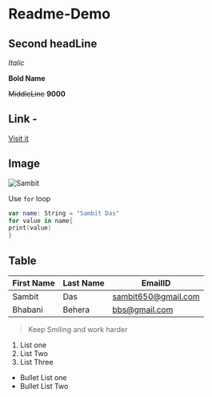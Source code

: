 # Readme-Demo
## Second headLine

_Italic_

**Bold Name**

~~MiddleLine~~ **9000**

## Link -
 [Visit it](https://google.com "For Deatils")

## Image
![Sambit](https://firebasestorage.googleapis.com/v0/b/videostreaming-33685.appspot.com/o/sam.jpeg?alt=media&token=5b09450c-1cbc-47f3-8520-22abcb17f72a "My Image")

Use `for` loop

```Swift
var name: String = "Sambit Das"
for value in name{
print(value)
}
```
## Table

|First Name |Last Name |EmailID |
|--- |--- |---- |
|Sambit |Das |sambit650@gmail.com |
|Bhabani |Behera |bbs@gmail.com |

>Keep Smiling and work harder

1. List one
2. List Two
1. List Three


- Bullet List one 
- Bullet List Two
